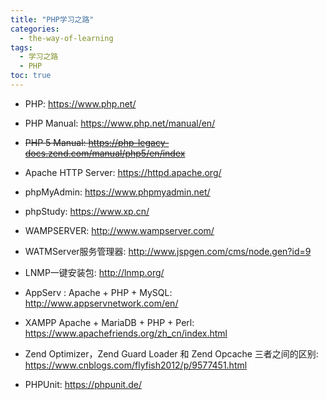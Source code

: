 ```yaml
---
title: "PHP学习之路"
categories:
  - the-way-of-learning
tags:
  - 学习之路
  - PHP
toc: true
---
```


* PHP: <https://www.php.net/>
* PHP Manual: <https://www.php.net/manual/en/>
* ~~PHP 5 Manual: <https://php-legacy-docs.zend.com/manual/php5/en/index>~~

* Apache HTTP Server: <https://httpd.apache.org/>

* phpMyAdmin: <https://www.phpmyadmin.net/>
* phpStudy: <https://www.xp.cn/>
* WAMPSERVER: <http://www.wampserver.com/>
* WATMServer服务管理器: <http://www.jspgen.com/cms/node.gen?id=9>
* LNMP一键安装包: <http://lnmp.org/>
* AppServ : Apache + PHP + MySQL: <http://www.appservnetwork.com/en/>
* XAMPP Apache + MariaDB + PHP + Perl: <https://www.apachefriends.org/zh_cn/index.html>

* Zend Optimizer，Zend Guard Loader 和 Zend Opcache 三者之间的区别: <https://www.cnblogs.com/flyfish2012/p/9577451.html>

* PHPUnit: <https://phpunit.de/>
